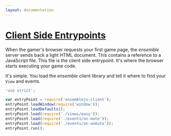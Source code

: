```yaml
---
layout: documentation
---
```

# [Client Side Entrypoints](#client-side-entrypoints)
When the gamer's browser requests your first game page, the *ensemble* server sends back a light HTML document. This contains a reference to a JavaScript file. This file is the client side entrypoint. It's where the browser starts executing your game code.

It's simple. You load the *ensemble* client library and tell it where to find your `View` and events.

~~~javascript
'use strict';

var entryPoint = require('ensemblejs-client');
entryPoint.loadWindow(require('window'));
entryPoint.loadDefaults();
entryPoint.load(require('./views/easy'));
entryPoint.load(require('./events/on-mute'));
entryPoint.load(require('./events/on-unmute'));
entryPoint.run();
~~~